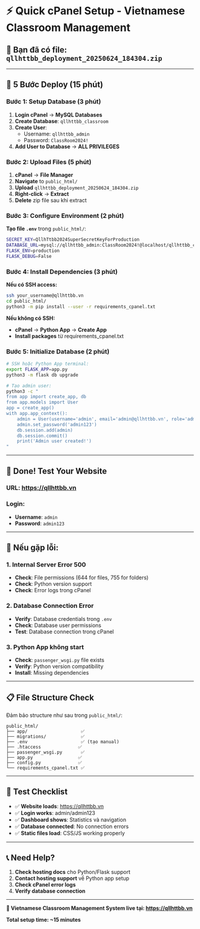 # ⚡ Quick cPanel Setup - Vietnamese Classroom Management

## 🎯 **Bạn đã có file**: `qllhttbb_deployment_20250624_184304.zip`

---

## 🚀 **5 Bước Deploy (15 phút)**

### **Bước 1: Setup Database (3 phút)**

1. **Login cPanel** → **MySQL Databases**
2. **Create Database**: `qllhttbb_classroom`
3. **Create User**: 
   - Username: `qllhttbb_admin`
   - Password: `ClassRoom2024!`
4. **Add User to Database** → **ALL PRIVILEGES**

### **Bước 2: Upload Files (5 phút)**

1. **cPanel** → **File Manager**
2. **Navigate** to `public_html/`
3. **Upload** `qllhttbb_deployment_20250624_184304.zip`
4. **Right-click** → **Extract**
5. **Delete** zip file sau khi extract

### **Bước 3: Configure Environment (2 phút)**

**Tạo file `.env`** trong `public_html/`:

```bash
SECRET_KEY=QllhTtbb2024SuperSecretKeyForProduction
DATABASE_URL=mysql://qllhttbb_admin:ClassRoom2024!@localhost/qllhttbb_classroom
FLASK_ENV=production
FLASK_DEBUG=False
```

### **Bước 4: Install Dependencies (3 phút)**

**Nếu có SSH access:**
```bash
ssh your_username@qllhttbb.vn
cd public_html/
python3 -m pip install --user -r requirements_cpanel.txt
```

**Nếu không có SSH:**
- **cPanel** → **Python App** → **Create App**
- **Install packages** từ requirements_cpanel.txt

### **Bước 5: Initialize Database (2 phút)**

```bash
# SSH hoặc Python App terminal:
export FLASK_APP=app.py
python3 -m flask db upgrade

# Tạo admin user:
python3 -c "
from app import create_app, db
from app.models import User
app = create_app()
with app.app_context():
    admin = User(username='admin', email='admin@qllhttbb.vn', role='admin')
    admin.set_password('admin123')
    db.session.add(admin)
    db.session.commit()
    print('Admin user created!')
"
```

---

## 🎉 **Done! Test Your Website**

### **URL**: https://qllhttbb.vn
### **Login**: 
- **Username**: `admin`
- **Password**: `admin123`

---

## 🔧 **Nếu gặp lỗi:**

### **1. Internal Server Error 500**
- **Check**: File permissions (644 for files, 755 for folders)
- **Check**: Python version support
- **Check**: Error logs trong cPanel

### **2. Database Connection Error**
- **Verify**: Database credentials trong `.env`
- **Check**: Database user permissions
- **Test**: Database connection trong cPanel

### **3. Python App không start**
- **Check**: `passenger_wsgi.py` file exists
- **Verify**: Python version compatibility
- **Install**: Missing dependencies

---

## 📋 **File Structure Check**

Đảm bảo structure như sau trong `public_html/`:

```
public_html/
├── app/                    ✅
├── migrations/             ✅
├── .env                    ✅ (tạo manual)
├── .htaccess              ✅
├── passenger_wsgi.py       ✅
├── app.py                 ✅
├── config.py              ✅
└── requirements_cpanel.txt ✅
```

---

## 🎯 **Test Checklist**

- ✅ **Website loads**: https://qllhttbb.vn
- ✅ **Login works**: admin/admin123
- ✅ **Dashboard shows**: Statistics và navigation
- ✅ **Database connected**: No connection errors
- ✅ **Static files load**: CSS/JS working properly

---

## 📞 **Need Help?**

1. **Check hosting docs** cho Python/Flask support
2. **Contact hosting support** về Python app setup
3. **Check cPanel error logs**
4. **Verify database connection**

---

**🎉 Vietnamese Classroom Management System live tại: https://qllhttbb.vn**

**Total setup time: ~15 minutes**
